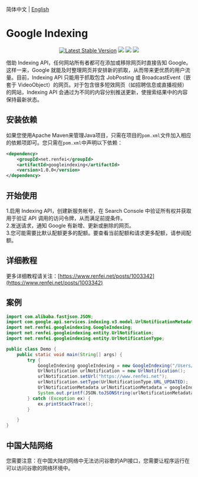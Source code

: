 简体中文 | [English](./README.md)

# Google Indexing
<p align="center">
    <a href="https://search.maven.org/search?q=g:%22net.renfei%22%20AND%20a:%22googleindexing%22"><img src="https://img.shields.io/maven-central/v/net.renfei/googleindexing.svg?label=Maven%20Central" alt="Latest Stable Version"/></a>
<a href="https://travis-ci.org/NeilRen/GoogleIndexing"><img src="https://travis-ci.org/NeilRen/GoogleIndexing.svg?branch=master"/></a>
<a href="https://www.codacy.com/app/NeilRen/GoogleIndexing?utm_source=github.com&amp;utm_medium=referral&amp;utm_content=NeilRen/GoogleIndexing&amp;utm_campaign=Badge_Grade"><img src="https://api.codacy.com/project/badge/Grade/1372d594a218417a83535ee0fbb8bfb2"/></a>
<a href="https://ci.appveyor.com/project/NeilRen/GoogleIndexing"><img src="https://ci.appveyor.com/api/projects/status/cmxr90l89uc68jwv/branch/master?svg=true"/></a>
</p>
借助 Indexing API，任何网站所有者都可在添加或移除网页时直接告知 Google。这样一来，Google 就能及时整理网页并安排新的抓取，从而带来更优质的用户流量。目前，Indexing API 只能用于抓取包含 JobPosting 或 BroadcastEvent（嵌套于 VideoObject）的网页。对于包含很多短效网页（如招聘信息或直播视频）的网站，Indexing API 会通过为不同的内容分别推送更新，使搜索结果中的内容保持最新状态。

## 安装依赖
如果您使用Apache Maven来管理Java项目，只需在项目的`pom.xml`文件加入相应的依赖项即可。您只需在`pom.xml`中声明以下依赖：
```xml
<dependency>
    <groupId>net.renfei</groupId>
    <artifactId>googleindexing</artifactId>
    <version>1.0.0</version>
</dependency>
```

## 开始使用 
1.启用 Indexing API，创建新服务帐号，在 Search Console 中验证所有权并获取用于验证 API 调用的访问令牌，从而满足前提条件。  
2.发送请求，通知 Google 有新增、更新或删除的网页。  
3.您可能需要比默认配额更多的配额。要查看当前配额和请求更多配额，请参阅配额。 

## 详细教程
更多详细教程请关注：[https://www.renfei.net/posts/1003342](https://www.renfei.net/posts/1003342)

## 案例
```java
import com.alibaba.fastjson.JSON;
import com.google.api.services.indexing.v3.model.UrlNotificationMetadata;
import net.renfei.googleindexing.GoogleIndexing;
import net.renfei.googleindexing.entity.UrlNotification;
import net.renfei.googleindexing.entity.UrlNotificationType;

public class Demo {
    public static void main(String[] args) {
        try {
            GoogleIndexing googleIndexing = new GoogleIndexing("/Users/renfei/Google/Ren-Fei-5a8df7c2b912.json");
            UrlNotification urlNotification = new UrlNotification();
            urlNotification.setUrl("https://www.renfei.net");
            urlNotification.setType(UrlNotificationType.URL_UPDATED);
            UrlNotificationMetadata urlNotificationMetadata = googleIndexing.publish(urlNotification);
            System.out.printf(JSON.toJSONString(urlNotificationMetadata));
        } catch (Exception ex) {
            ex.printStackTrace();
        }

    }
}
```

## 中国大陆网络
您需要注意：在中国大陆的网络中无法访问谷歌的API接口，您需要让程序运行在可以访问谷歌的网络环境中。